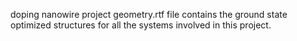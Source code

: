 doping nanowire project
geometry.rtf file contains the ground state optimized structures for all the systems involved in this project.
